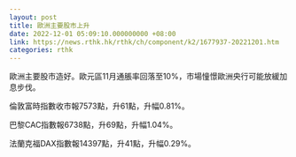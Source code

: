 ```yaml
---
layout: post
title: 歐洲主要股市上升
date: 2022-12-01 05:09:10.000000000 +08:00
link: https://news.rthk.hk/rthk/ch/component/k2/1677937-20221201.htm
categories: rthk
---
```


歐洲主要股市造好。歐元區11月通脹率回落至10%，市場憧憬歐洲央行可能放緩加息步伐。

倫敦富時指數收市報7573點，升61點，升幅0.81%。

巴黎CAC指數報6738點，升69點，升幅1.04%。

法蘭克福DAX指數報14397點，升41點，升幅0.29%。
